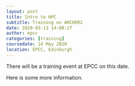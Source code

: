 ```yaml
---
layout: post
title: Intro to HPC
subtitle: Training on ARCHER2
date: 2020-03-13 14:00:27
author: epcc
categories: [training]
coursedate: 14 May 2020
location: EPCC, Edinburgh
---
```


There will be a training event at EPCC on this date.

Here is some more information.

